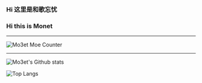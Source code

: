 <!-- ### Hi there 👋 -->
### Hi 这里是和歌忘忧 
### Hi this is Monet

---
![Mo3et Moe Counter](https://count.getloli.com/get/@mo3et?theme=gelbooru)
<!-- repo:https://github.com/journey-ad/Moe-counter -->
---
![Mo3et's Github stats](https://github-readme-stats.vercel.app/api?username=Mo3et&count_private=true&show_icons=true&theme=tokyonight)
<!-- ![Mo3et's GitHub stats](https://github-readme-stats.vercel.app/api?username=Mo3et&count_private=true&show_icons=true&theme=tokyonight) -->
![Top Langs](https://github-readme-stats.vercel.app/api/top-langs/?username=mo3et&hide=php,javascript,html,css,ejs,java)
<!-- &hide=javascript,html,css, -->


<!-- repo:https://github.com/anuraghazra/github-readme-stats -->






<!--
**Mo3et/Mo3et** is a ✨ _special_ ✨ repository because its `README.md` (this file) appears on your GitHub profile.

Here are some ideas to get you started:

- 🔭 I’m currently working on ...
- 🌱 I’m currently learning ...
- 👯 I’m looking to collaborate on ...
- 🤔 I’m looking for help with ...
- 💬 Ask me about ...
- 📫 How to reach me: ...
- 😄 Pronouns: ...
- ⚡ Fun fact: ...
-->

<!-- ![Readme Card](https://github-readme-stats.vercel.app/api/pin/?username=mo3et&repo=github-readme-stats) -->
